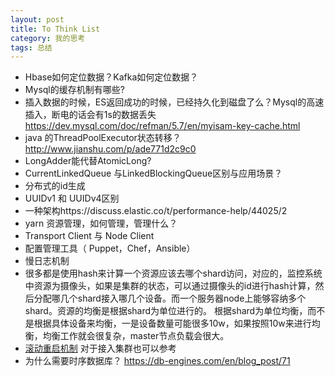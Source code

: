 ```yaml
---
layout: post
title: To Think List
category: 我的思考
tags: 总结
---
```


- Hbase如何定位数据？Kafka如何定位数据？
- Mysql的缓存机制有哪些?
- 插入数据的时候，ES返回成功的时候，已经持久化到磁盘了么？Mysql的高速插入，断电的话会有1s的数据丢失 https://dev.mysql.com/doc/refman/5.7/en/myisam-key-cache.html   
- java 的ThreadPoolExecutor状态转移？ http://www.jianshu.com/p/ade771d2c9c0
- LongAdder能代替AtomicLong?
- CurrentLinkedQueue 与LinkedBlockingQueue区别与应用场景？
- 分布式的id生成
- UUIDv1 和 UUIDv4区别
- 一种架构https://discuss.elastic.co/t/performance-help/44025/2
- yarn 资源管理，如何管理，管理什么？
- Transport Client 与 Node Client
- 配置管理工具（ Puppet，Chef，Ansible）
- 慢日志机制
- 很多都是使用hash来计算一个资源应该去哪个shard访问，对应的，监控系统中资源为摄像头，如果是集群的状态，可以通过摄像头的id进行hash计算，然后分配哪几个shard接入哪几个设备。而一个服务器node上能够容纳多个shard。资源的均衡是根据shard为单位进行的。
根据shard为单位均衡，而不是根据具体设备来均衡，一是设备数量可能很多10w，如果按照10w来进行均衡，均衡工作就会很复杂，master节点负载会很大。
- [滚动重启机制](https://www.elastic.co/guide/cn/elasticsearch/guide/cn/_rolling_restarts.html#_rolling_restarts) 对于接入集群也可以参考
- 为什么需要时序数据库？ https://db-engines.com/en/blog_post/71 




